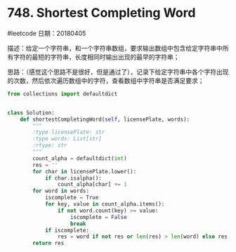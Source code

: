 # 748. Shortest Completing Word
#leetcode
日期：20180405

描述：给定一个字符串，和一个字符串数组，要求输出数组中包含给定字符串中所有字符的最短的字符串，长度相同时输出出现的最早的字符串；

思路：（感觉这个思路不是很好，但是通过了），记录下给定字符串中各个字符出现的次数，然后依次遍历数组中的字符，查看数组中字符串是否满足要求；

```python
from collections import defaultdict


class Solution:
    def shortestCompletingWord(self, licensePlate, words):
        """
        :type licensePlate: str
        :type words: List[str]
        :rtype: str
        """
        count_alpha = defaultdict(int)
        res = ''
        for char in licensePlate.lower():
            if char.isalpha():
                count_alpha[char] += 1
        for word in words:
            iscomplete = True
            for key, value in count_alpha.items():
                if not word.count(key) >= value:
                    iscomplete = False
                    break
            if iscomplete:
                res = word if not res or len(res) > len(word) else res
        return res
```